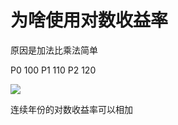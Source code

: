 # 为啥使用对数收益率

原因是加法比乘法简单

P0 100
P1 110
P2 120


![](http://latex.codecogs.com/gif.latex?e^ae^b=e^{a+b} )

连续年份的对数收益率可以相加
